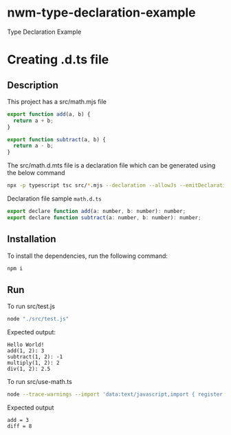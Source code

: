 # nwm-type-declaration-example
Type Declaration Example

# Creating .d.ts file


## Description

This project has a src/math.mjs file

```js
export function add(a, b) {
  return a + b;
}

export function subtract(a, b) {
  return a - b;
}
```

The src/math.d.mts file is a declaration file which can be generated using the below command
```bash
npx -p typescript tsc src/*.mjs --declaration --allowJs --emitDeclarationOnly --outDir types/
```

Declaration file sample `math.d.ts`
```js
export declare function add(a: number, b: number): number;
export declare function subtract(a: number, b: number): number;
```

## Installation

To install the dependencies, run the following command:

```bash
npm i
```

## Run

To run src/test.js
```bash
node "./src/test.js"
```

Expected output:
```
Hello World!
add(1, 2): 3
subtract(1, 2): -1
multiply(1, 2): 2
div(1, 2): 2.5
```

To run src/use-math.ts

```bash
node --trace-warnings --import 'data:text/javascript,import { register } from "node:module"; import { pathToFileURL } from "node:url"; register("ts-node/esm", pathToFileURL("./"));' ./src/use-math.ts

```

Expected output
```
add = 3
diff = 8
```
